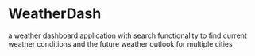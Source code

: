 # WeatherDash
 a weather dashboard application with search functionality to find current weather conditions and the future weather outlook for multiple cities
